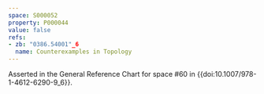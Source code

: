 ```yaml
---
space: S000052
property: P000044
value: false
refs:
- zb: "0386.54001"_6
  name: Counterexamples in Topology
---
```


Asserted in the General Reference Chart for space #60 in
{{doi:10.1007/978-1-4612-6290-9_6}}.
